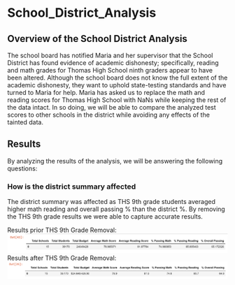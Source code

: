 # School_District_Analysis
## Overview of the School District Analysis
The school board has notified Maria and her supervisor that the School District has found evidence of academic dishonesty; specifically, reading and math grades for Thomas High School ninth graders appear to have been altered. Although the school board does not know the full extent of the academic dishonesty, they want to uphold state-testing standards and have turned to Maria for help. Maria has asked us to replace the math and reading scores for Thomas High School with NaNs while keeping the rest of the data intact. In so doing, we will be able to compare the analyzed test scores to other schools in the district while avoiding any effects of the tainted data.

## Results
By analyzing the results of the analysis, we will be answering the following questions:

### How is the district summary affected
The district summary was affected as THS 9th grade students averaged higher math reading and overall passing % than the district %. By removing the THS 9th grade results we were able to capture accurate results. 

Results prior THS 9th Grade Removal:
![Image](https://github.com/faridah-m/School_District_Analysis/blob/main/Pre_THS.PNG)
Results after THS 9th Grade Removal:
![Image](https://github.com/faridah-m/School_District_Analysis/blob/main/Post_THS.PNG)
